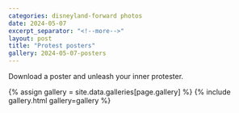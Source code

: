 ```yaml
---
categories: disneyland-forward photos
date: 2024-05-07
excerpt_separator: "<!--more-->"
layout: post
title: "Protest posters"
gallery: 2024-05-07-posters
---
```


Download a poster and unleash your inner protester.

<!--more-->

{% assign gallery = site.data.galleries[page.gallery] %}
{% include gallery.html gallery=gallery %}
